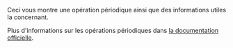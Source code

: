 Ceci vous montre une opération périodique ainsi que des informations utiles la concernant.

Plus d'informations sur les opérations périodiques dans [la documentation officielle](https://firefly-iii.readthedocs.io/en/latest/advanced/recurring.html).